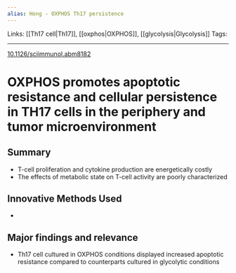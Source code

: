 ```yaml
---
alias: Hong - OXPHOS Th17 persistence
---
```


Links: [[Th17 cell|Th17]], [[oxphos|OXPHOS]], [[glycolysis|Glycolysis]] 
Tags:

---

[10.1126/sciimmunol.abm8182](https://doi.org/10.1126/sciimmunol.abm8182)

# OXPHOS promotes apoptotic resistance and cellular persistence in TH17 cells in the periphery and tumor microenvironment

## Summary
- T-cell proliferation and cytokine production are energetically costly
- The effects of metabolic state on T-cell activity are poorly characterized

## Innovative Methods Used
- 

## Major findings and relevance
- Th17 cell cultured in OXPHOS conditions displayed increased apoptotic resistance compared to counterparts cultured in glycolytic conditions
